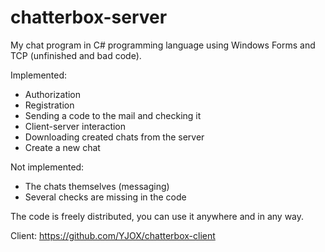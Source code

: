 # chatterbox-server
My chat program in C# programming language using Windows Forms and TCP (unfinished and bad code).

Implemented:
- Authorization
- Registration
- Sending a code to the mail and checking it
- Client-server interaction
- Downloading created chats from the server
- Create a new chat

Not implemented:
- The chats themselves (messaging)
- Several checks are missing in the code

The code is freely distributed, you can use it anywhere and in any way.

Client: https://github.com/YJOX/chatterbox-client
